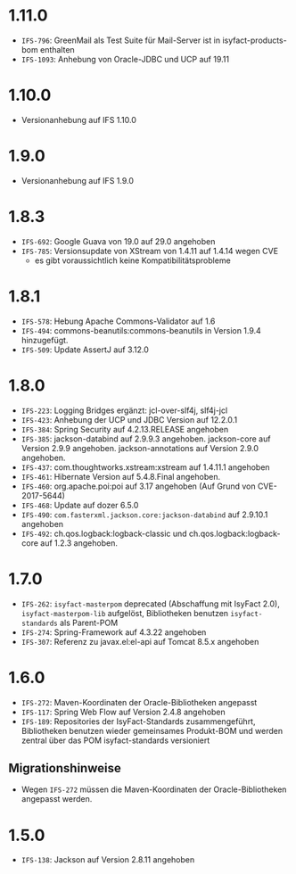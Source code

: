 # 1.11.0
- `IFS-796`: GreenMail als Test Suite für Mail-Server ist in isyfact-products-bom enthalten
- `IFS-1093`: Anhebung von Oracle-JDBC und UCP auf 19.11

# 1.10.0
- Versionanhebung auf IFS 1.10.0

# 1.9.0
- Versionanhebung auf IFS 1.9.0

# 1.8.3
- `IFS-692`: Google Guava von 19.0 auf 29.0 angehoben
- `IFS-785`: Versionsupdate von XStream von 1.4.11 auf 1.4.14 wegen CVE
   - es gibt voraussichtlich keine Kompatibilitätsprobleme

# 1.8.1
- `IFS-578`: Hebung Apache Commons-Validator auf 1.6
- `IFS-494`: commons-beanutils:commons-beanutils in Version 1.9.4 hinzugefügt.
- `IFS-509`: Update AssertJ auf 3.12.0

# 1.8.0
- `IFS-223`: Logging Bridges ergänzt: jcl-over-slf4j, slf4j-jcl
- `IFS-423`: Anhebung der UCP und JDBC Version auf 12.2.0.1
- `IFS-384`: Spring Security auf 4.2.13.RELEASE angehoben
- `IFS-385`: jackson-databind auf 2.9.9.3 angehoben. jackson-core auf Version 2.9.9 angehoben. jackson-annotations auf Version 2.9.0 angehoben.
- `IFS-437`: com.thoughtworks.xstream:xstream auf 1.4.11.1 angehoben
- `IFS-461`: Hibernate Version auf 5.4.8.Final angehoben.
- `IFS-460`: org.apache.poi:poi auf 3.17 angehoben (Auf Grund von CVE-2017-5644)
- `IFS-468`: Update auf dozer 6.5.0
- `IFS-490`: `com.fasterxml.jackson.core:jackson-databind` auf 2.9.10.1 angehoben
- `IFS-492`: ch.qos.logback:logback-classic und ch.qos.logback:logback-core auf 1.2.3 angehoben.

# 1.7.0
- `IFS-262`: `isyfact-masterpom` deprecated (Abschaffung mit IsyFact 2.0), `isyfact-masterpom-lib` aufgelöst, Bibliotheken benutzen `isyfact-standards` als Parent-POM
- `IFS-274`: Spring-Framework auf 4.3.22 angehoben
- `IFS-307`: Referenz zu javax.el:el-api auf Tomcat 8.5.x angehoben

# 1.6.0
- `IFS-272`: Maven-Koordinaten der Oracle-Bibliotheken angepasst
- `IFS-117`: Spring Web Flow auf Version 2.4.8 angehoben
- `IFS-189`: Repositories der IsyFact-Standards zusammengeführt, Bibliotheken benutzen wieder gemeinsames Produkt-BOM und werden zentral über das POM isyfact-standards versioniert
## Migrationshinweise
- Wegen `IFS-272` müssen die Maven-Koordinaten der Oracle-Bibliotheken angepasst werden. 

# 1.5.0
- `IFS-138`: Jackson auf Version 2.8.11 angehoben
